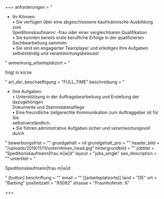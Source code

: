 +++
anforderungen = "<ul><li><p>Ihr Können:<br>• Sie verfügen über eine abgeschlossene kaufmännische Ausbildung zum<br>Speditionskaufmann/ -frau oder einer vergleichbaren Qualifikation<br>• Sie konnten bereits erste berufliche Erfolge in der qualifizierten Sachbearbeitung sammeln<br>• Sie sind ein engagierter Teamplayer und erledigen Ihre Aufgaben selbstständig und verantwortungsbewusst</p></li></ul>"
anmerkung_arbeitsplatzort = "<p>folgt in kürze</p>"
art_der_beschaeftigung = "FULL_TIME"
beschreibung = "<ul><li><p>Ihre Aufgaben:<br>• Unterstützung in der Auftragsbearbeitung und Erstellung der dazugehörigen<br>Dokumente und Stammdatenpflege<br>• Eine freundliche zielgerechte Kommunikation zum Auftraggeber ist für Sie<br>selbstverständlich.<br>• Sie führen administrative Aufgaben sicher und verantwortungsvoll durch</p></li></ul>"
bewerbungsfrist = ""
grundgehalt = nil
grundgehalt_pro = ""
header_bild = "/uploads/2019/11/11/unternhmen_head.jpg"
hintergrundbild = ""
jobtitel = "Speditionskaufmann|frau m|w|d"
layout = "jobs_single"
seo_description = ""
untertitel = "<p>Speditionskaufmann|frau m|w|d</p>"
[button]
beschriftung = ""
email = ""
[[arbeitsplatzorte]]
land = "DE"
ort = "Barbing"
postleitzahl = "93092"
strasse = "Fraunhoferstr. 6"

+++
